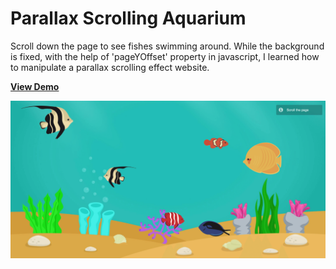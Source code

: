 # Parallax Scrolling Aquarium
Scroll down the page to see fishes swimming around. While the background is fixed, with the help of 'pageYOffset' property in javascript, I learned how to manipulate a parallax scrolling effect website. 

[**View Demo**](https://chinyi3005.github.io/100websites/27-parallax-aquarium)

![Parallax Scrolling Aquarium](./imgs/demo-parallax-aquarium.png)
